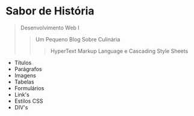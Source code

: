 # Sabor de História
> Desenvolvimento Web I
> > Um Pequeno Blog Sobre Culinária
> > > HyperText Markup Language e Cascading Style Sheets

- Títulos
- Parágrafos
- Imagens
- Tabelas
- Formulários
- Link's
- Estilos CSS
- DIV's
